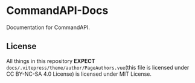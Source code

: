 # CommandAPI-Docs

Documentation for CommandAPI.

## License

All things in this repository **EXPECT** `docs/.vitepress/theme/author/PageAuthors.vue`(this file is licensed under CC BY-NC-SA 4.0 License) is licensed under MIT License.